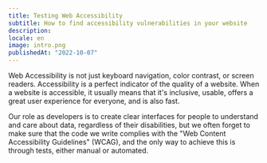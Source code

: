 ```yaml
---
title: Testing Web Accessibility
subtitle: How to find accessibility vulnerabilities in your website
description: 
locale: en
image: intro.png
publishedAt: "2022-10-07"
---
```


Web Accessibility is not just keyboard navigation, color contrast, or screen readers. Accessibility is a perfect indicator of the quality of a website. When a website is accessible, it usually means that it's inclusive, usable, offers a great user experience for everyone, and is also fast.

Our role as developers is to create clear interfaces for people to understand and care about data, regardless of their disabilities, but we often forget to make sure that the code we write complies with the "Web Content Accessibility Guidelines" (WCAG), and the only way to achieve this is through tests, either manual or automated.